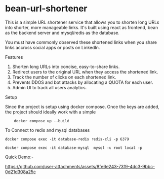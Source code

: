 # bean-url-shortener

This is a simple URL shortener service that allows you to shorten long URLs into shorter, more manageable links. It's built using react as frontend, bean as the backend server and mysql/redis as the database.

You must have commonly observed these shortened links when you share links accross social apps or posts on LinkedIn.

Features

1. Shorten long URLs into concise, easy-to-share links.
2. Redirect users to the original URL when they access the shortened link.
3. Track the number of clicks on each shortened link.
4. Prevents DDOS and bot attacks by allocating a QUOTA for each user.
5. Admin UI to track all users analytics.

Setup

Since the project is setup using docker compose. Once the keys are added, the project should ideally work with a simple

```
    docker compose up --build
```

To Connect to redis and mysql databases

```
docker compose exec -it database-redis redis-cli -p 6379

docker compose exec -it database-mysql  mysql -u root local -p
```

Quick Demo:-

https://github.com/user-attachments/assets/8fe6e243-73f9-4dc3-9bbc-0d21d308a25c
